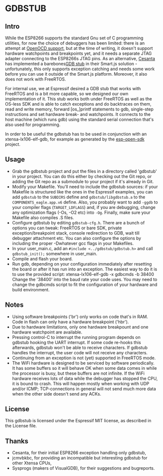 
GDBSTUB
=======

Intro
-----

While the ESP8266 supports the standard Gnu set of C programming utilities, for now the choice of debuggers
has been limited: there is an attempt at [OpenOCD support](https://github.com/projectgus/openocd), but at 
the time of writing, it doesn't support hardware watchpoints and breakpoints yet, and it needs a separate
JTAG adapter connecting to the ESP8266s JTAG pins. As an alternative, [Cesanta](https://www.cesanta.com/) 
has implemented a barebones[GDB stub](https://blog.cesanta.com/esp8266-gdb) in their Smart.js solution -
unfortunately, this only supports exception catching and needs some work before you can use it outside of 
the Smart.js platform. Moreover, it also does not work with FreeRTOS.

For internal use, we at Espressif desired a GDB stub that works with FreeRTOS and is a bit more capable,
so we designed our own implementation of it. This stub works both under FreeRTOS as well as the OS-less
SDK and is able to catch exceptions and do backtraces on them, read and write memory, forward [os_]printf
statements to gdb, single-step instructions and set hardware break- and watchpoints. It connects to the
host machine (which runs gdb) using the standard serial connection that's also used for programming.

In order to be useful the gdbstub has to be used in conjunction with an xtensa-lx106-elf-gdb, for example
as generated by the [esp-open-sdk](https://github.com/pfalcon/esp-open-sdk) project.

Usage
-----
 * Grab the gdbstub project and put the files in a directory called 'gdbstub' in your project. You can do this
either by checking out the Git repo, or adding the Git repo as a submodule to your project if it's already
in Git.
 * Modify your Makefile. You'll need to include the gdbstub sources: if your Makefile is structured like the
ones in the Espressif examples, you can add `gdbstub` to the `SUBDIRS` define and `gdbstub/libgdbstub.a` to the
`COMPONENTS_eagle.app.v6` define. Also, you probably want to add `-ggdb` to your compiler flags (`TARGET_LDFLAGS`)
and, if you are debugging, change any optimization flags (-Os, -O2 etc) into `-Og`. Finally, make sure your Makefile
also compiles .S files.
 * Configure gdbstub by editing `gdbstub-cfg.h`. There are a bunch of options you can tweak: FreeRTOS or bare SDK,
private exception/breakpoint stack, console redirection to GDB, wait till debugger attachment etc. You can also
configure the options by including the proper -Dwhatever gcc flags in your Makefiles.
 * In your user_main.c, add an `#include <../gdbstub/gdbstub.h>` and call `gdbstub_init();` somewhere in user_main.
 * Compile and flash your board.
 * Run gdb, depending on your configuration immediately after resetting the board or after it has run into
an exception. The easiest way to do it is to use the provided script: xtensa-lx106-elf-gdb -x gdbcmds -b 38400
Change the '38400' into the baud rate your code uses. You may need to change the gdbcmds script to fit the
configuration of your hardware and build environment.

Notes
-----
 * Using software breakpoints ('br') only works on code that's in RAM. Code in flash can only have a hardware
breakpoint ('hbr').
 * Due to hardware limitations, only one hardware breakpount and one hardware watchpoint are available.
 * Pressing control-C to interrupt the running program depends on gdbstub hooking the UART interrupt.
If some code re-hooks this afterwards, gdbstub won't be able to receive characters. If gdbstub handles
the interrupt, the user code will not receive any characters.
 * Continuing from an exception is not (yet) supported in FreeRTOS mode.
 * The WiFi hardware is designed to be serviced by software periodically. It has some buffers so it
will behave OK when some data comes in while the processor is busy, but these buffers are not infinite.
If the WiFi hardware receives lots of data while the debugger has stopped the CPU, it is bound
to crash. This will happen mostly when working with UDP and/or ICMP; TCP-connections in general will
not send much more data when the other side doesn't send any ACKs.

License
-------
This gdbstub is licensed under the Espressif MIT license, as described in the License file.


Thanks
------
 * Cesanta, for their initial ESP8266 exception handling only gdbstub,
 * jcmvbkbc, for providing an incompatible but interesting gdbstub for other Xtensa CPUs,
 * Sysprogs (makers of VisualGDB), for their suggestions and bugreports.
